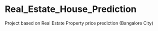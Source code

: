 # Real_Estate_House_Prediction
Project based on Real Estate Property price prediction (Bangalore City)

